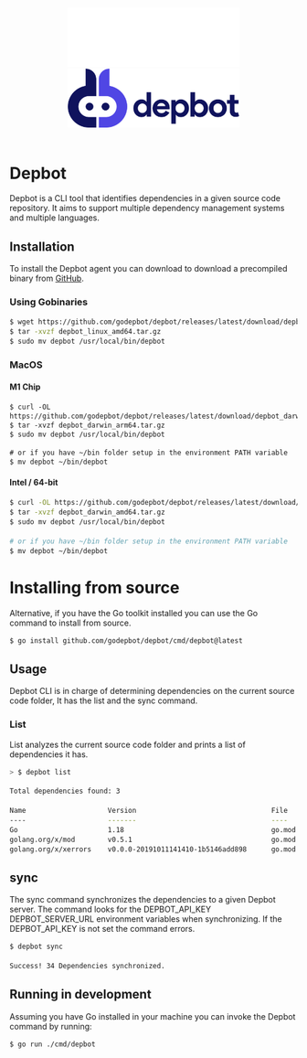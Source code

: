 <div style="text-align: center; padding-bottom: 20px">
<img src="logo_light.png#gh-dark-mode-only" style="width: 300px; margin-left: auto; margin-right: auto;">
<img src="logo.png#gh-light-mode-only" style="width: 300px; margin-left: auto; margin-right: auto;">
</div>

# Depbot

Depbot is a CLI tool that identifies dependencies in a given source code repository. It aims to support multiple dependency management systems and multiple languages.

## Installation

To install the Depbot agent you can download to download a precompiled binary from [GitHub](github.com/godepbot/depbot/releases).

### Using Gobinaries
```sh
$ wget https://github.com/godepbot/depbot/releases/latest/download/depbot_linux_amd64.tar.gz
$ tar -xvzf depbot_linux_amd64.tar.gz
$ sudo mv depbot /usr/local/bin/depbot
```
### MacOS

#### M1 Chip

```
$ curl -OL https://github.com/godepbot/depbot/releases/latest/download/depbot_darwin_arm64.tar.gz
$ tar -xvzf depbot_darwin_arm64.tar.gz
$ sudo mv depbot /usr/local/bin/depbot

# or if you have ~/bin folder setup in the environment PATH variable
$ mv depbot ~/bin/depbot
```
#### Intel / 64-bit
```sh
$ curl -OL https://github.com/godepbot/depbot/releases/latest/download/depbot_darwin_amd64.tar.gz
$ tar -xvzf depbot_darwin_amd64.tar.gz
$ sudo mv depbot /usr/local/bin/depbot

# or if you have ~/bin folder setup in the environment PATH variable
$ mv depbot ~/bin/depbot
```


# Installing from source
Alternative, if you have the Go toolkit installed you can use the Go command to install from source.

```bash
$ go install github.com/godepbot/depbot/cmd/depbot@latest
```

## Usage

Depbot CLI is in charge of determining dependencies on the current source code folder, It has the list and the sync command.

### List

List analyzes the current source code folder and prints a list of dependencies it has.

```sh
> $ depbot list

Total dependencies found: 3

Name                    Version                                 File    Direct
----                    -------                                 ----    -------
Go                      1.18                                    go.mod  false
golang.org/x/mod        v0.5.1                                  go.mod  false
golang.org/x/xerrors    v0.0.0-20191011141410-1b5146add898      go.mod  false
```

## sync

The sync command synchronizes the dependencies to a given Depbot server. The command looks for the DEPBOT_API_KEY DEPBOT_SERVER_URL environment variables when synchronizing. If the DEPBOT_API_KEY is not set the command errors.

```sh
$ depbot sync

Success! 34 Dependencies synchronized.
```

## Running in development

Assuming you have Go installed in your machine you can invoke the Depbot command by running:

```bash
$ go run ./cmd/depbot
```

